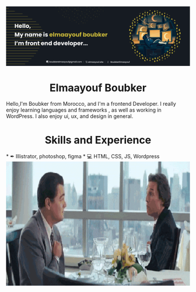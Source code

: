 
   ![Design and Development](https://github.com/BoubkerElmaayouf/BoubkerElmaayouf/blob/main/git%20banner.png?raw=true)
<div align="center">  
   <h1>Elmaayouf Boubker</h1>
</div>

  Hello,I'm Boubker from Morocco, and I'm a frontend Developer. I really enjoy learning languages and frameworks , as well as working in WordPress. I also enjoy  ui, ux, and design in general. 
   <div align="center">  
   <h1> Skills and Experience </h1>
   </div>
   * ✒ Illistrator, photoshop, figma
   * 💻 HTML, CSS, JS, Wordpress
    
   <img src="https://github.com/BoubkerElmaayouf/BoubkerElmaayouf/blob/main/wolf.gif?raw=true" width="1000" height="340" >


